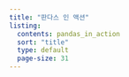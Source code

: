 ```yaml
---
title: "판다스 인 액션"
listing:
  contents: pandas_in_action
  sort: "title"
  type: default
  page-size: 31
---
```

